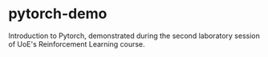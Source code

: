# pytorch-demo
Introduction to Pytorch, demonstrated during the second laboratory session of UoE's Reinforcement Learning course.
